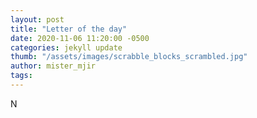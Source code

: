 ```yaml
---
layout: post
title: "Letter of the day"
date: 2020-11-06 11:20:00 -0500
categories: jekyll update
thumb: "/assets/images/scrabble_blocks_scrambled.jpg"
author: mister_mjir
tags:
---
```

N
